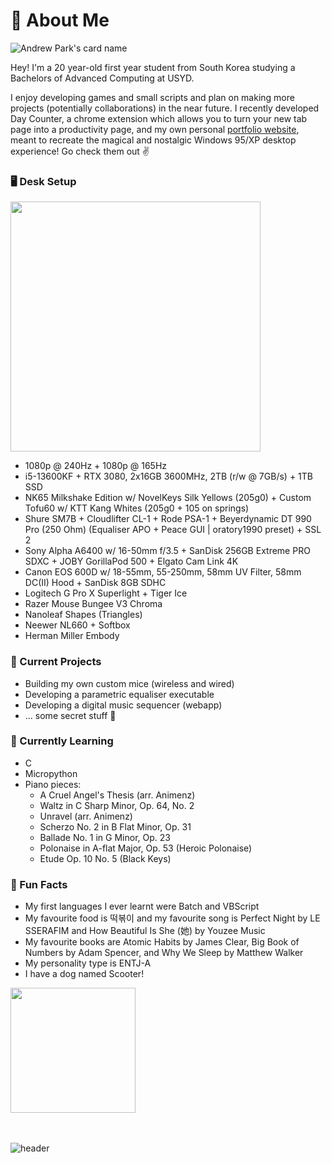 <!--START_SECTION:waka-->
<!--END_SECTION:waka-->
<!--https://github.com/anmol098/waka-readme-stats?tab=readme-ov-file-->
<!--https://github.com/Platane/snk?tab=readme-ov-file-->

<!--
![header](https://capsule-render.vercel.app/api?type=soft&color=auto&height=300&section=header&text=capsule%20render&fontSize=90)
-->

# 🍒 About Me

<!--https://github.com/satyawikananda/cardivo-->
![Andrew Park's card name](https://cardivo.vercel.app/api?name=Andrew%20Park&description=hey%21%20welcome%20to%20my%20profile%20%F0%9F%AB%A1&image=https://avatars.githubusercontent.com/u/40168823?v=4&backgroundColor=%23ecf0f1&instagram=andrew_parkk%20|%20&linkedin=andrewpark-%20|%20&github=aparkgh&pattern=ticTacToe&colorPattern=%23eaeaea&site=&disableAnimation=false)

Hey! I'm a 20 year-old first year student from South Korea studying a Bachelors of Advanced Computing at USYD.

I enjoy developing games and small scripts and plan on making more projects (potentially collaborations) in the near future. I recently developed Day Counter, a chrome extension which allows you to turn your new tab page into a productivity page, and my own personal [portfolio website](https://aparkgh.github.io/), meant to recreate the magical and nostalgic Windows 95/XP desktop experience! Go check them out ✌️

<!--
![](https://komarev.com/ghpvc/?username=aparkgh&style=for-the-badge&color=blueviolet&abbreviated=true)


[![trophy](https://github-profile-trophy.vercel.app/?username=aparkgh)](https://github.com/ryo-ma/github-profile-trophy)
-->

### 🖥️ Desk Setup
<img src="https://github.com/user-attachments/assets/def68e5e-1b2a-4a31-b265-12dda5326fa7" width="400"/>

- 1080p @ 240Hz + 1080p @ 165Hz
- i5-13600KF + RTX 3080, 2x16GB 3600MHz, 2TB (r/w @ 7GB/s) + 1TB SSD
- NK65 Milkshake Edition w/ NovelKeys Silk Yellows (205g0) + Custom Tofu60 w/ KTT Kang Whites (205g0 + 105 on springs)
- Shure SM7B + Cloudlifter CL-1 + Rode PSA-1 + Beyerdynamic DT 990 Pro (250 Ohm) (Equaliser APO + Peace GUI | oratory1990 preset) + SSL 2
- Sony Alpha A6400 w/ 16-50mm f/3.5 + SanDisk 256GB Extreme PRO SDXC + JOBY GorillaPod 500 + Elgato Cam Link 4K
- Canon EOS 600D w/ 18-55mm, 55-250mm, 58mm UV Filter, 58mm DC(II) Hood + SanDisk 8GB SDHC
- Logitech G Pro X Superlight + Tiger Ice
- Razer Mouse Bungee V3 Chroma
- Nanoleaf Shapes (Triangles)
- Neewer NL660 + Softbox
- Herman Miller Embody

### 🚀 Current Projects
- Building my own custom mice (wireless and wired)
- Developing a parametric equaliser executable
- Developing a digital music sequencer (webapp)
- ... some secret stuff 🤫

### 🌱 Currently Learning
- C
- Micropython
- Piano pieces:
  - A Cruel Angel's Thesis (arr. Animenz)
  - Waltz in C Sharp Minor, Op. 64, No. 2
  - Unravel (arr. Animenz)
  - Scherzo No. 2 in B Flat Minor, Op. 31
  - Ballade No. 1 in G Minor, Op. 23
  - Polonaise in A-flat Major, Op. 53 (Heroic Polonaise)
  - Etude Op. 10 No. 5 (Black Keys)

### 🌟 Fun Facts
- My first languages I ever learnt were Batch and VBScript
- My favourite food is 떡볶이 and my favourite song is Perfect Night by LE SSERAFIM and How Beautiful Is She (她) by Youzee Music
- My favourite books are Atomic Habits by James Clear, Big Book of Numbers by Adam Spencer, and Why We Sleep by Matthew Walker
- My personality type is ENTJ-A
- I have a dog named Scooter!

<img src="https://github.com/user-attachments/assets/2f746a7d-b8e9-4562-915c-eff3a04d566c" width="200"/>

</br>
</br>

</br>


<!--https://github.com/magic-ike/spotify-data-card?tab=readme-ov-file-->
<!-- ![Data Card for Spotify](https://data-card-for-spotify.herokuapp.com/api/card?user_id=229ll5brg0pwf57snpkikhd0r&show_border=1&hide_title=1) -->

![header](https://capsule-render.vercel.app/api?type=venom&color=auto&height=300&section=header&text=%20%3A%29&fontSize=50)
<!--
<picture>
  <source media="(prefers-color-scheme: dark)" srcset="github-snake-dark.svg" />
  <source media="(prefers-color-scheme: light)" srcset="github-snake.svg" />
  <img alt="github-snake" src="github-snake.svg" />
</picture>
-->

